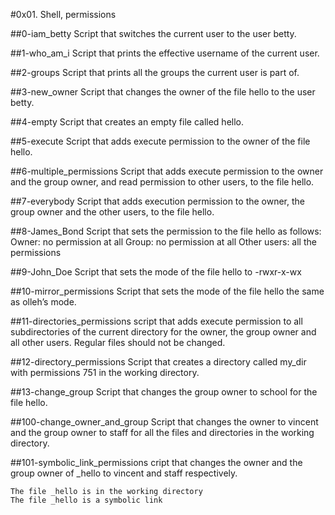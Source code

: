 #0x01. Shell, permissions

##0-iam_betty
Script that switches the current user to the user betty.

##1-who_am_i
Script that prints the effective username of the current user.

##2-groups
Script that prints all the groups the current user is part of.

##3-new_owner
Script that changes the owner of the file hello to the user betty.

##4-empty
Script that creates an empty file called hello.

##5-execute
Script that adds execute permission to the owner of the file hello.

##6-multiple_permissions
Script that adds execute permission to the owner and the group owner, and read permission to other users, to the file hello.

##7-everybody
Script that adds execution permission to the owner, the group owner and the other users, to the file hello.

##8-James_Bond
Script that sets the permission to the file hello as follows:
    Owner: no permission at all
    Group: no permission at all
    Other users: all the permissions

##9-John_Doe
Script that sets the mode of the file hello to -rwxr-x-wx

##10-mirror_permissions
Script that sets the mode of the file hello the same as olleh’s mode.

##11-directories_permissions
script that adds execute permission to all subdirectories of the current directory for the owner, the group owner and all other users. Regular files should not be changed.

##12-directory_permissions
Script that creates a directory called my_dir with permissions 751 in the working directory.

##13-change_group
Script that changes the group owner to school for the file hello.

##100-change_owner_and_group
Script that changes the owner to vincent and the group owner to staff for all the files and directories in the working directory.

##101-symbolic_link_permissions
cript that changes the owner and the group owner of _hello to vincent and staff respectively.

    The file _hello is in the working directory
    The file _hello is a symbolic link
